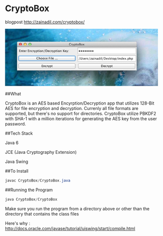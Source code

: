 CryptoBox
=========
blogpost http://zainadil.com/cryptobox/


![CryptoBox Image](/CryptoBoxIMG.jpg "CryptoBox")

##What

CryptoBox is an AES based Encyrption/Decryption app that utilizes 128-Bit AES for file encryption and decryption. Currenly all file formats are supported, but there's no support for directories. CryptoBox utilize PBKDF2 with SHA-1 with a million iterations for generating the AES key from the user password.

##Tech Stack

Java 6

JCE (Java Cryptography Extension)

Java Swing

##To Install

```java
javac CryptoBox/CryptoBox.java
```

##Running the Program 

```java
java CryptoBox/CryptoBox
```
Make sure you run the program from a directory above or other than the directory that contains the class files

Here's why : http://docs.oracle.com/javase/tutorial/uiswing/start/compile.html
